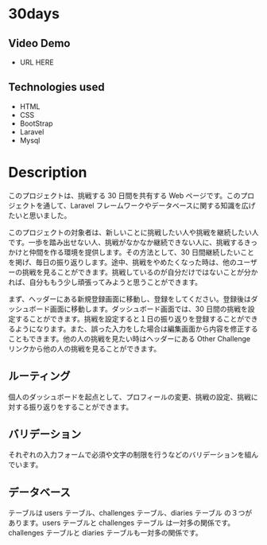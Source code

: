 # 30days

## Video Demo

-   URL HERE

## Technologies used

-   HTML
-   CSS
-   BootStrap
-   Laravel
-   Mysql

# Description

このプロジェクトは、挑戦する 30 日間を共有する Web ページです。このプロジェクトを通して、Laravel フレームワークやデータベースに関する知識を広げたいと思いました。

このプロジェクトの対象者は、新しいことに挑戦したい人や挑戦を継続したい人です。一歩を踏み出せない人、挑戦がなかなか継続できない人に、挑戦するきっかけと仲間を作る環境を提供します。その方法として、30 日間継続したいことを掲げ、毎日の振り返りします。途中、挑戦をやめたくなった時は、他のユーザーの挑戦を見ることができます。挑戦しているのが自分だけではないことが分かれば、自分ももう少し頑張ってみようと思うことができます。

まず、ヘッダーにある新規登録画面に移動し、登録をしてください。登録後はダッシュボード画面に移動します。ダッシュボード画面では、30 日間の挑戦を設定することができます。挑戦を設定すると１日の振り返りを登録することができるようになります。また、誤った入力をした場合は編集画面から内容を修正することもできます。他の人の挑戦を見たい時はヘッダーにある Other Challenge リンクから他の人の挑戦を見ることができます。

## ルーティング

個人のダッシュボードを起点として、プロフィールの変更、挑戦の設定、挑戦に対する振り返りをすることができます。

## バリデーション

それぞれの入力フォームで必須や文字の制限を行うなどのバリデーションを組んでいます。

## データベース

テーブルは users テーブル、challenges テーブル、diaries テーブル の３つがあります。users テーブルと challenges テーブル は一対多の関係です。challenges テーブルと diaries テーブルも一対多の関係です。

